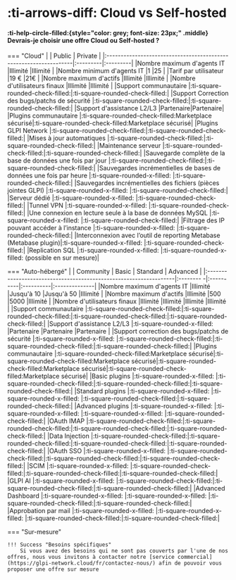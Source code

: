 # :ti-arrows-diff: Cloud vs Self-hosted

#### :ti-help-circle-filled:{style="color: grey; font-size: 23px;" .middle} Devrais-je choisir une offre Cloud ou Self-hosted ?

\=== "Cloud" | | Public | Private | |:------------------------------------------------------------------|:---------|:---------| |Nombre maximum d'agents IT |Illimité |Illimité | |Nombre minimum d'agents IT |1 |25 | |Tarif par utilisateur |19 € |21€ | |Nombre maximum d'actifs |Illimité |Illimité | |Nombre d'utilisateurs finaux |Illimité |Illimité | |Support communautaire |:ti-square-rounded-check-filled:|:ti-square-rounded-check-filled:| |Support Correction des bugs/patchs de sécurité |:ti-square-rounded-check-filled:|:ti-square-rounded-check-filled:| |Support d'assistance L2/L3 |Partenaire|Partenaire| |Plugins communautaire |:ti-square-rounded-check-filled:Marketplace sécurisé|:ti-square-rounded-check-filled:Marketplace sécurisé| |Plugins GLPI Network |:ti-square-rounded-check-filled:|:ti-square-rounded-check-filled:| |Mises à jour automatiques |:ti-square-rounded-check-filled:|:ti-square-rounded-check-filled:| |Maintenance serveur |:ti-square-rounded-check-filled:|:ti-square-rounded-check-filled:| |Sauvegarde complète de la base de données une fois par jour |:ti-square-rounded-check-filled:|:ti-square-rounded-check-filled:| |Sauvegardes incrémentielles de bases de données une fois par heure |:ti-square-rounded-x-filled: |:ti-square-rounded-check-filled:| |Sauvegardes incrémentielles des fichiers (pièces jointes GLPI) |:ti-square-rounded-x-filled: |:ti-square-rounded-check-filled:| |Serveur dédié |:ti-square-rounded-x-filled: |:ti-square-rounded-check-filled:| |Tunnel VPN |:ti-square-rounded-x-filled: |:ti-square-rounded-check-filled:| |Une connexion en lecture seule à la base de données MySQL |:ti-square-rounded-x-filled: |:ti-square-rounded-check-filled:| |Filtrage des IP pouvant accéder à l’instance |:ti-square-rounded-x-filled: |:ti-square-rounded-check-filled:| |Interconnexion avec l’outil de reporting Metabase (Metabase plugin)|:ti-square-rounded-x-filled: |:ti-square-rounded-check-filled:| |Replication SQL |:ti-square-rounded-x-filled: |:ti-square-rounded-x-filled: (possible en sur mesure)|

\=== "Auto-hébergé" | | Community | Basic | Standard | Advanced | |:------------------------------------------------------------------|:-------- -|:----------|:----------|:--------------| |Nombre maximum d'agents IT |Illimité |Jusqu'à 10 |Jusqu'à 50 |Illimité | |Nombre maximum d'actifs |Illimité |500 |5000 |Illimité | |Nombre d'utilisateurs finaux |Illimité |Illimité |Illimité |Illimité | |Support communautaire |:ti-square-rounded-check-filled:|:ti-square-rounded-check-filled:|:ti-square-rounded-check-filled:|:ti-square-rounded-check-filled:| |Support d'assistance L2/L3 |:ti-square-rounded-x-filled: |Partenaire |Partenaire |Partenaire | |Support correction des bugs/patchs de sécurité |:ti-square-rounded-x-filled: |:ti-square-rounded-check-filled:|:ti-square-rounded-check-filled:|:ti-square-rounded-check-filled:| |Plugins communautaire |:ti-square-rounded-check-filled:Marketplace sécurisé|:ti-square-rounded-check-filled:Marketplace sécurisé|:ti-square-rounded-check-filled:Marketplace sécurisé|:ti-square-rounded-check-filled:Marketplace sécurisé| |Basic plugins |:ti-square-rounded-x-filled: |:ti-square-rounded-check-filled:|:ti-square-rounded-check-filled:|:ti-square-rounded-check-filled:| |Standard plugins |:ti-square-rounded-x-filled: |:ti-square-rounded-x-filled: |:ti-square-rounded-check-filled:|:ti-square-rounded-check-filled:| |Advanced plugins |:ti-square-rounded-x-filled: |:ti-square-rounded-x-filled: |:ti-square-rounded-x-filled: |:ti-square-rounded-check-filled:| |OAuth IMAP |:ti-square-rounded-check-filled:|:ti-square-rounded-check-filled:|:ti-square-rounded-check-filled:|:ti-square-rounded-check-filled:| |Data Injection |:ti-square-rounded-check-filled:|:ti-square-rounded-check-filled:|:ti-square-rounded-check-filled:|:ti-square-rounded-check-filled:| |OAuth SSO |:ti-square-rounded-x-filled: |:ti-square-rounded-check-filled:|:ti-square-rounded-check-filled:|:ti-square-rounded-check-filled:| |SCIM |:ti-square-rounded-x-filled: |:ti-square-rounded-check-filled:|:ti-square-rounded-check-filled:|:ti-square-rounded-check-filled:| |GLPI AI |:ti-square-rounded-x-filled: |:ti-square-rounded-check-filled:|:ti-square-rounded-check-filled:|:ti-square-rounded-check-filled:| |Advanced Dashboard |:ti-square-rounded-x-filled: |:ti-square-rounded-x-filled: |:ti-square-rounded-check-filled:|:ti-square-rounded-check-filled:| |Approbation par mail |:ti-square-rounded-x-filled: |:ti-square-rounded-x-filled: |:ti-square-rounded-check-filled:|:ti-square-rounded-check-filled:|

\=== "Sur-mesure"

```
!!! Success "Besoins spécifiques"
    Si vous avez des besoins qui ne sont pas couverts par l'une de nos offres, nous vous invitons à contacter notre [service commercial](https://glpi-network.cloud/fr/contactez-nous/) afin de pouvoir vous proposer une offre sur mesure
```

